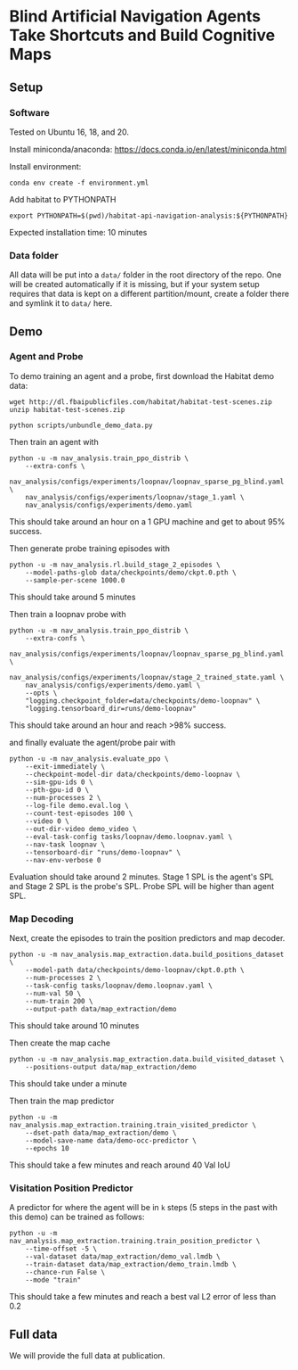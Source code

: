 # Blind Artificial Navigation Agents Take Shortcuts and Build Cognitive Maps

## Setup

### Software

Tested on Ubuntu 16, 18, and 20.

Install miniconda/anaconda: https://docs.conda.io/en/latest/miniconda.html


Install environment: 

```
conda env create -f environment.yml
```


Add habitat to PYTHONPATH

```
export PYTHONPATH=$(pwd)/habitat-api-navigation-analysis:${PYTHONPATH}
```


Expected installation time: 10 minutes


### Data folder

All data will be put into a `data/` folder in the root directory of the repo.  One will be created automatically if it is missing, but if your system setup requires that data is kept on a different partition/mount, create a folder there and symlink it to `data/` here.

## Demo


### Agent and Probe

To demo training an agent and a probe, first download the Habitat demo data:

```
wget http://dl.fbaipublicfiles.com/habitat/habitat-test-scenes.zip
unzip habitat-test-scenes.zip

python scripts/unbundle_demo_data.py
```

Then train an agent with

```
python -u -m nav_analysis.train_ppo_distrib \
    --extra-confs \
    nav_analysis/configs/experiments/loopnav/loopnav_sparse_pg_blind.yaml \
    nav_analysis/configs/experiments/loopnav/stage_1.yaml \
    nav_analysis/configs/experiments/demo.yaml
```

This should take around an hour on a 1 GPU machine and get to about 95% success.

Then generate probe training episodes with
```
python -u -m nav_analysis.rl.build_stage_2_episodes \
    --model-paths-glob data/checkpoints/demo/ckpt.0.pth \
    --sample-per-scene 1000.0
```
This should take around 5 minutes

Then train a loopnav probe with
```
python -u -m nav_analysis.train_ppo_distrib \
    --extra-confs \
    nav_analysis/configs/experiments/loopnav/loopnav_sparse_pg_blind.yaml \
    nav_analysis/configs/experiments/loopnav/stage_2_trained_state.yaml \
    nav_analysis/configs/experiments/demo.yaml \
    --opts \
    "logging.checkpoint_folder=data/checkpoints/demo-loopnav" \
    "logging.tensorboard_dir=runs/demo-loopnav"
```
This should take around an hour and reach >98% success.

and finally evaluate the agent/probe pair with
```
python -u -m nav_analysis.evaluate_ppo \
    --exit-immediately \
    --checkpoint-model-dir data/checkpoints/demo-loopnav \
    --sim-gpu-ids 0 \
    --pth-gpu-id 0 \
    --num-processes 2 \
    --log-file demo.eval.log \
    --count-test-episodes 100 \
    --video 0 \
    --out-dir-video demo_video \
    --eval-task-config tasks/loopnav/demo.loopnav.yaml \
    --nav-task loopnav \
    --tensorboard-dir "runs/demo-loopnav" \
    --nav-env-verbose 0
```

Evaluation should take around 2 minutes.  Stage 1 SPL is the agent's SPL and Stage 2 SPL is the probe's SPL.  Probe SPL will be higher than agent SPL.

### Map Decoding

Next, create the episodes to train the position predictors and map decoder.


```
python -u -m nav_analysis.map_extraction.data.build_positions_dataset \
    --model-path data/checkpoints/demo-loopnav/ckpt.0.pth \
    --num-processes 2 \
    --task-config tasks/loopnav/demo.loopnav.yaml \
    --num-val 50 \
    --num-train 200 \
    --output-path data/map_extraction/demo
```

This should take around 10 minutes


Then create the map cache

```
python -u -m nav_analysis.map_extraction.data.build_visited_dataset \
    --positions-output data/map_extraction/demo
```

This should take under a minute


Then train the map predictor
```
python -u -m nav_analysis.map_extraction.training.train_visited_predictor \
    --dset-path data/map_extraction/demo \
    --model-save-name data/demo-occ-predictor \
    --epochs 10
```

This should take a few minutes and reach around 40 Val IoU

### Visitation Position Predictor


A predictor for where the agent will be in `k` steps (5 steps in the past with this demo) can be trained as follows:

```
python -u -m nav_analysis.map_extraction.training.train_position_predictor \
    --time-offset -5 \
    --val-dataset data/map_extraction/demo_val.lmdb \
    --train-dataset data/map_extraction/demo_train.lmdb \
    --chance-run False \
    --mode "train"
```

This should take a few minutes and reach a best val L2 error of less than 0.2

## Full data


We will provide the full data at publication.

